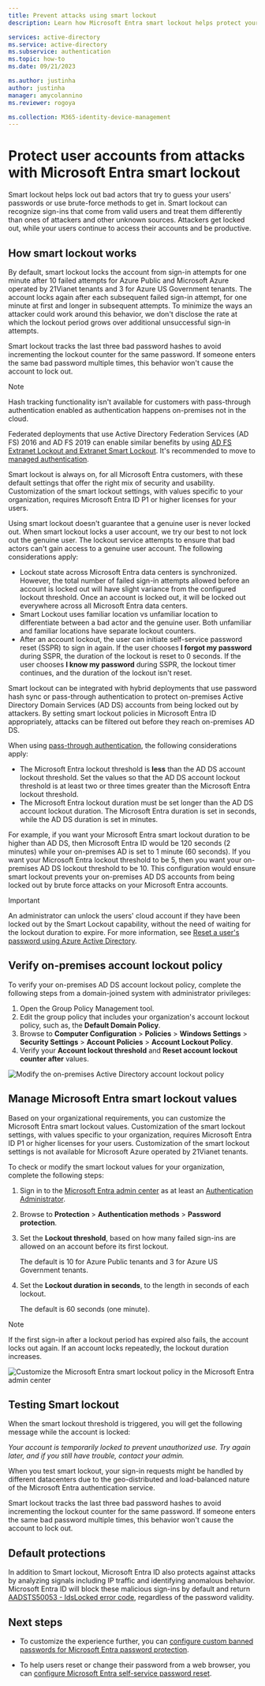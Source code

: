 ```yaml
---
title: Prevent attacks using smart lockout
description: Learn how Microsoft Entra smart lockout helps protect your organization from brute-force attacks that try to guess user passwords.

services: active-directory
ms.service: active-directory
ms.subservice: authentication
ms.topic: how-to
ms.date: 09/21/2023

ms.author: justinha
author: justinha
manager: amycolannino
ms.reviewer: rogoya

ms.collection: M365-identity-device-management
---
```

# Protect user accounts from attacks with Microsoft Entra smart lockout

Smart lockout helps lock out bad actors that try to guess your users' passwords or use brute-force methods to get in. Smart lockout can recognize sign-ins that come from valid users and treat them differently than ones of attackers and other unknown sources. Attackers get locked out, while your users continue to access their accounts and be productive.

## How smart lockout works

By default, smart lockout locks the account from sign-in attempts for one minute after 10 failed attempts for Azure Public and Microsoft Azure operated by 21Vianet tenants and 3 for Azure US Government tenants. The account locks again after each subsequent failed sign-in attempt, for one minute at first and longer in subsequent attempts. To minimize the ways an attacker could work around this behavior, we don't disclose the rate at which the lockout period grows over additional unsuccessful sign-in attempts.

Smart lockout tracks the last three bad password hashes to avoid incrementing the lockout counter for the same password. If someone enters the same bad password multiple times, this behavior won't cause the account to lock out.

> [!NOTE]
> Hash tracking functionality isn't available for customers with pass-through authentication enabled as authentication happens on-premises not in the cloud.

Federated deployments that use Active Directory Federation Services (AD FS) 2016 and AD FS 2019 can enable similar benefits by using [AD FS Extranet Lockout and Extranet Smart Lockout](/windows-server/identity/ad-fs/operations/configure-ad-fs-extranet-smart-lockout-protection). It's recommended to move to [managed authentication](https://www.microsoft.com/security/business/identity-access/upgrade-adfs).  

Smart lockout is always on, for all Microsoft Entra customers, with these default settings that offer the right mix of security and usability. Customization of the smart lockout settings, with values specific to your organization, requires Microsoft Entra ID P1 or higher licenses for your users.

Using smart lockout doesn't guarantee that a genuine user is never locked out. When smart lockout locks a user account, we try our best to not lock out the genuine user. The lockout service attempts to ensure that bad actors can't gain access to a genuine user account. The following considerations apply:

* Lockout state across Microsoft Entra data centers is synchronized. However, the total number of failed sign-in attempts allowed before an account is locked out will have slight variance from the configured lockout threshold. Once an account is locked out, it will be locked out everywhere across all Microsoft Entra data centers.
* Smart Lockout uses familiar location vs unfamiliar location to differentiate between a bad actor and the genuine user. Both unfamiliar and familiar locations have separate lockout counters.
* After an account lockout, the user can initiate self-service password reset (SSPR) to sign in again. If the user chooses **I forgot my password** during SSPR, the duration of the lockout is reset to 0 seconds. If the user chooses **I know my password** during SSPR, the lockout timer continues, and the duration of the lockout isn't reset. 

Smart lockout can be integrated with hybrid deployments that use password hash sync or pass-through authentication to protect on-premises Active Directory Domain Services (AD DS) accounts from being locked out by attackers. By setting smart lockout policies in Microsoft Entra ID appropriately, attacks can be filtered out before they reach on-premises AD DS.

When using [pass-through authentication](../hybrid/connect/how-to-connect-pta.md), the following considerations apply:

* The Microsoft Entra lockout threshold is **less** than the AD DS account lockout threshold. Set the values so that the AD DS account lockout threshold is at least two or three times greater than the Microsoft Entra lockout threshold.
* The Microsoft Entra lockout duration must be set longer than the AD DS account lockout duration. The Microsoft Entra duration is set in seconds, while the AD DS duration is set in minutes.

For example, if you want your Microsoft Entra smart lockout duration to be higher than AD DS, then Microsoft Entra ID would be 120 seconds (2 minutes) while your on-premises AD is set to 1 minute (60 seconds). If you want your Microsoft Entra lockout threshold to be 5, then you want your on-premises AD DS lockout threshold to be 10.  This configuration would ensure smart lockout prevents your on-premises AD DS accounts from being locked out by brute force attacks on your Microsoft Entra accounts.

> [!IMPORTANT]
> An administrator can unlock the users' cloud account if they have been locked out by the Smart Lockout capability, without the need of waiting for the lockout duration to expire. For more information, see [Reset a user's password using Azure Active Directory](../fundamentals/users-reset-password-azure-portal.md).

## Verify on-premises account lockout policy

To verify your on-premises AD DS account lockout policy, complete the following steps from a domain-joined system with administrator privileges:

1. Open the Group Policy Management tool.
2. Edit the group policy that includes your organization's account lockout policy, such as, the **Default Domain Policy**.
3. Browse to **Computer Configuration** > **Policies** > **Windows Settings** > **Security Settings** > **Account Policies** > **Account Lockout Policy**.
4. Verify your **Account lockout threshold** and **Reset account lockout counter after** values.

![Modify the on-premises Active Directory account lockout policy](./media/howto-password-smart-lockout/active-directory-on-premises-account-lockout-policy.png)

<a name='manage-azure-ad-smart-lockout-values'></a>

## Manage Microsoft Entra smart lockout values

Based on your organizational requirements, you can customize the Microsoft Entra smart lockout values. Customization of the smart lockout settings, with values specific to your organization, requires Microsoft Entra ID P1 or higher licenses for your users. Customization of the smart lockout settings is not available for Microsoft Azure operated by 21Vianet tenants.

To check or modify the smart lockout values for your organization, complete the following steps:

1. Sign in to the [Microsoft Entra admin center](https://entra.microsoft.com) as at least an [Authentication Administrator](../roles/permissions-reference.md#authentication-administrator).
1. Browse to **Protection** > **Authentication methods** > **Password protection**.
1. Set the **Lockout threshold**, based on how many failed sign-ins are allowed on an account before its first lockout.

    The default is 10 for Azure Public tenants and 3 for Azure US Government tenants.

1. Set the **Lockout duration in seconds**, to the length in seconds of each lockout.

    The default is 60 seconds (one minute).

> [!NOTE]
> If the first sign-in after a lockout period has expired also fails, the account locks out again. If an account locks repeatedly, the lockout duration increases.

![Customize the Microsoft Entra smart lockout policy in the Microsoft Entra admin center](./media/howto-password-smart-lockout/azure-active-directory-custom-smart-lockout-policy.png)

## Testing Smart lockout

When the smart lockout threshold is triggered, you will get the following message while the account is locked:

*Your account is temporarily locked to prevent unauthorized use. Try again later, and if you still have trouble, contact your admin.*

When you test smart lockout, your sign-in requests might be handled by different datacenters due to the geo-distributed and load-balanced nature of the Microsoft Entra authentication service. 

Smart lockout tracks the last three bad password hashes to avoid incrementing the lockout counter for the same password. If someone enters the same bad password multiple times, this behavior won't cause the account to lock out.


## Default protections
In addition to Smart lockout, Microsoft Entra ID also protects against attacks by analyzing signals including IP traffic and identifying anomalous behavior. Microsoft Entra ID will block these malicious sign-ins by default and return [AADSTS50053 - IdsLocked error code](../develop/reference-error-codes.md), regardless of the password validity.

## Next steps

- To customize the experience further, you can [configure custom banned passwords for Microsoft Entra password protection](tutorial-configure-custom-password-protection.md).

- To help users reset or change their password from a web browser, you can [configure Microsoft Entra self-service password reset](tutorial-enable-sspr.md).

